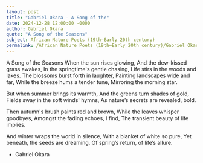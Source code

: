 ```yaml
---
layout: post
title: "Gabriel Okara - A Song of the"
date: 2024-12-28 12:00:00 -0000
author: Gabriel Okara
quote: "A Song of the Seasons"
subject: African Nature Poets (19th–Early 20th century)
permalink: /African Nature Poets (19th–Early 20th century)/Gabriel Okara/Gabriel Okara - A Song of the
---
```


A Song of the Seasons
When the sun rises glowing,
And the dew-kissed grass awakes,
In the springtime's gentle chasing,
Life stirs in the woods and lakes.
The blossoms burst forth in laughter,
Painting landscapes wide and far,
While the breeze hums a tender tune,
Mirroring the morning star.

But when summer brings its warmth,
And the greens turn shades of gold,
Fields sway in the soft winds' hymns,
As nature’s secrets are revealed, bold.

Then autumn's brush paints red and brown,
While the leaves whisper goodbyes,
Amongst the fading echoes, I find,
The transient beauty of life implies.

And winter wraps the world in silence,
With a blanket of white so pure,
Yet beneath, the seeds are dreaming,
Of spring’s return, of life’s allure.

- Gabriel Okara
